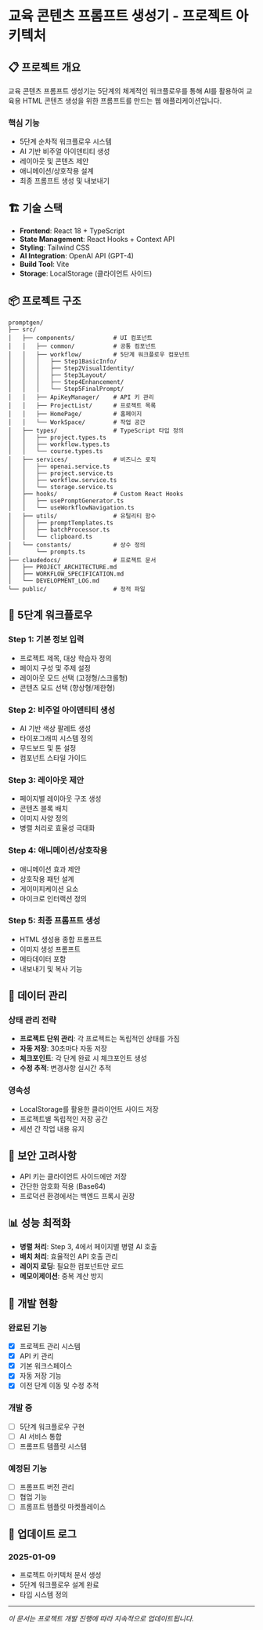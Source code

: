 # 교육 콘텐츠 프롬프트 생성기 - 프로젝트 아키텍처

## 📋 프로젝트 개요

교육 콘텐츠 프롬프트 생성기는 5단계의 체계적인 워크플로우를 통해 AI를 활용하여 교육용 HTML 콘텐츠 생성을 위한 프롬프트를 만드는 웹 애플리케이션입니다.

### 핵심 기능
- 5단계 순차적 워크플로우 시스템
- AI 기반 비주얼 아이덴티티 생성
- 레이아웃 및 콘텐츠 제안
- 애니메이션/상호작용 설계
- 최종 프롬프트 생성 및 내보내기

## 🏗️ 기술 스택

- **Frontend**: React 18 + TypeScript
- **State Management**: React Hooks + Context API
- **Styling**: Tailwind CSS
- **AI Integration**: OpenAI API (GPT-4)
- **Build Tool**: Vite
- **Storage**: LocalStorage (클라이언트 사이드)

## 📦 프로젝트 구조

```
promptgen/
├── src/
│   ├── components/           # UI 컴포넌트
│   │   ├── common/           # 공통 컴포넌트
│   │   ├── workflow/         # 5단계 워크플로우 컴포넌트
│   │   │   ├── Step1BasicInfo/
│   │   │   ├── Step2VisualIdentity/
│   │   │   ├── Step3Layout/
│   │   │   ├── Step4Enhancement/
│   │   │   └── Step5FinalPrompt/
│   │   ├── ApiKeyManager/    # API 키 관리
│   │   ├── ProjectList/      # 프로젝트 목록
│   │   ├── HomePage/         # 홈페이지
│   │   └── WorkSpace/        # 작업 공간
│   ├── types/                # TypeScript 타입 정의
│   │   ├── project.types.ts
│   │   ├── workflow.types.ts
│   │   └── course.types.ts
│   ├── services/             # 비즈니스 로직
│   │   ├── openai.service.ts
│   │   ├── project.service.ts
│   │   ├── workflow.service.ts
│   │   └── storage.service.ts
│   ├── hooks/                # Custom React Hooks
│   │   ├── usePromptGenerator.ts
│   │   └── useWorkflowNavigation.ts
│   ├── utils/                # 유틸리티 함수
│   │   ├── promptTemplates.ts
│   │   ├── batchProcessor.ts
│   │   └── clipboard.ts
│   └── constants/            # 상수 정의
│       └── prompts.ts
├── claudedocs/               # 프로젝트 문서
│   ├── PROJECT_ARCHITECTURE.md
│   ├── WORKFLOW_SPECIFICATION.md
│   └── DEVELOPMENT_LOG.md
└── public/                   # 정적 파일
```

## 🔄 5단계 워크플로우

### Step 1: 기본 정보 입력
- 프로젝트 제목, 대상 학습자 정의
- 페이지 구성 및 주제 설정
- 레이아웃 모드 선택 (고정형/스크롤형)
- 콘텐츠 모드 선택 (향상형/제한형)

### Step 2: 비주얼 아이덴티티 생성
- AI 기반 색상 팔레트 생성
- 타이포그래피 시스템 정의
- 무드보드 및 톤 설정
- 컴포넌트 스타일 가이드

### Step 3: 레이아웃 제안
- 페이지별 레이아웃 구조 생성
- 콘텐츠 블록 배치
- 이미지 사양 정의
- 병렬 처리로 효율성 극대화

### Step 4: 애니메이션/상호작용
- 애니메이션 효과 제안
- 상호작용 패턴 설계
- 게이미피케이션 요소
- 마이크로 인터랙션 정의

### Step 5: 최종 프롬프트 생성
- HTML 생성용 종합 프롬프트
- 이미지 생성 프롬프트
- 메타데이터 포함
- 내보내기 및 복사 기능

## 💾 데이터 관리

### 상태 관리 전략
- **프로젝트 단위 관리**: 각 프로젝트는 독립적인 상태를 가짐
- **자동 저장**: 30초마다 자동 저장
- **체크포인트**: 각 단계 완료 시 체크포인트 생성
- **수정 추적**: 변경사항 실시간 추적

### 영속성
- LocalStorage를 활용한 클라이언트 사이드 저장
- 프로젝트별 독립적인 저장 공간
- 세션 간 작업 내용 유지

## 🔐 보안 고려사항

- API 키는 클라이언트 사이드에만 저장
- 간단한 암호화 적용 (Base64)
- 프로덕션 환경에서는 백엔드 프록시 권장

## 📊 성능 최적화

- **병렬 처리**: Step 3, 4에서 페이지별 병렬 AI 호출
- **배치 처리**: 효율적인 API 호출 관리
- **레이지 로딩**: 필요한 컴포넌트만 로드
- **메모이제이션**: 중복 계산 방지

## 🚀 개발 현황

### 완료된 기능
- [x] 프로젝트 관리 시스템
- [x] API 키 관리
- [x] 기본 워크스페이스
- [x] 자동 저장 기능
- [x] 이전 단계 이동 및 수정 추적

### 개발 중
- [ ] 5단계 워크플로우 구현
- [ ] AI 서비스 통합
- [ ] 프롬프트 템플릿 시스템

### 예정된 기능
- [ ] 프롬프트 버전 관리
- [ ] 협업 기능
- [ ] 프롬프트 템플릿 마켓플레이스

## 📝 업데이트 로그

### 2025-01-09
- 프로젝트 아키텍처 문서 생성
- 5단계 워크플로우 설계 완료
- 타입 시스템 정의

---

*이 문서는 프로젝트 개발 진행에 따라 지속적으로 업데이트됩니다.*